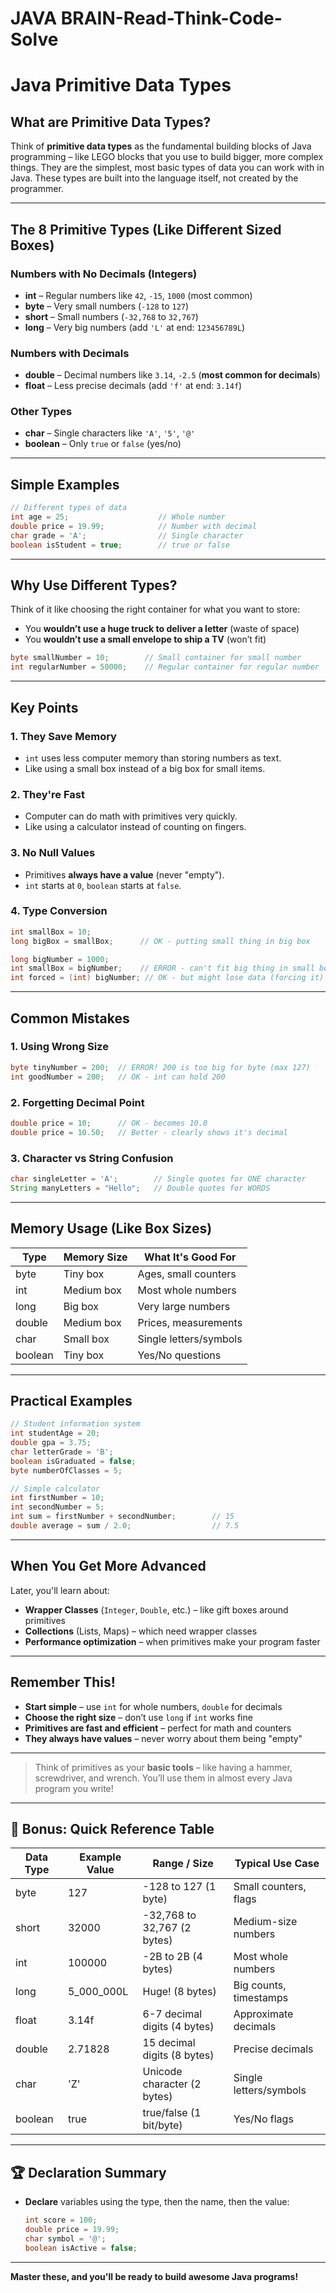 # JAVA BRAIN-Read-Think-Code-Solve

# Java Primitive Data Types

## What are Primitive Data Types?

Think of **primitive data types** as the fundamental building blocks of Java programming – like LEGO blocks that you use to build bigger, more complex things. They are the simplest, most basic types of data you can work with in Java. These types are built into the language itself, not created by the programmer.

---

## The 8 Primitive Types (Like Different Sized Boxes)

### Numbers with No Decimals (**Integers**)

- **int** – Regular numbers like `42`, `-15`, `1000` (most common)
- **byte** – Very small numbers (`-128` to `127`)
- **short** – Small numbers (`-32,768` to `32,767`)
- **long** – Very big numbers (add `'L'` at end: `123456789L`)

### Numbers with Decimals

- **double** – Decimal numbers like `3.14`, `-2.5` (**most common for decimals**)
- **float** – Less precise decimals (add `'f'` at end: `3.14f`)

### Other Types

- **char** – Single characters like `'A'`, `'5'`, `'@'`
- **boolean** – Only `true` or `false` (yes/no)

---

## Simple Examples

```java
// Different types of data
int age = 25;                    // Whole number
double price = 19.99;            // Number with decimal
char grade = 'A';                // Single character
boolean isStudent = true;        // true or false
```

---

## Why Use Different Types?

Think of it like choosing the right container for what you want to store:

- You **wouldn’t use a huge truck to deliver a letter** (waste of space)
- You **wouldn’t use a small envelope to ship a TV** (won’t fit)

```java
byte smallNumber = 10;        // Small container for small number
int regularNumber = 50000;    // Regular container for regular number
```

---

## Key Points

### 1. They Save Memory

- `int` uses less computer memory than storing numbers as text.
- Like using a small box instead of a big box for small items.

### 2. They're Fast

- Computer can do math with primitives very quickly.
- Like using a calculator instead of counting on fingers.

### 3. No Null Values

- Primitives **always have a value** (never "empty").
- `int` starts at `0`, `boolean` starts at `false`.

### 4. Type Conversion

```java
int smallBox = 10;
long bigBox = smallBox;      // OK - putting small thing in big box

long bigNumber = 1000;
int smallBox = bigNumber;    // ERROR - can't fit big thing in small box
int forced = (int) bigNumber; // OK - but might lose data (forcing it)
```

---

## Common Mistakes

### 1. Using Wrong Size

```java
byte tinyNumber = 200;  // ERROR! 200 is too big for byte (max 127)
int goodNumber = 200;   // OK - int can hold 200
```

### 2. Forgetting Decimal Point

```java
double price = 10;      // OK - becomes 10.0
double price = 10.50;   // Better - clearly shows it's decimal
```

### 3. Character vs String Confusion

```java
char singleLetter = 'A';        // Single quotes for ONE character
String manyLetters = "Hello";   // Double quotes for WORDS
```

---

## Memory Usage (Like Box Sizes)

| Type    | Memory Size  | What It's Good For                |
|---------|--------------|-----------------------------------|
| byte    | Tiny box     | Ages, small counters              |
| int     | Medium box   | Most whole numbers                |
| long    | Big box      | Very large numbers                |
| double  | Medium box   | Prices, measurements              |
| char    | Small box    | Single letters/symbols            |
| boolean | Tiny box     | Yes/No questions                  |

---

## Practical Examples 

```java
// Student information system
int studentAge = 20;
double gpa = 3.75;
char letterGrade = 'B';
boolean isGraduated = false;
byte numberOfClasses = 5;

// Simple calculator
int firstNumber = 10;
int secondNumber = 5;
int sum = firstNumber + secondNumber;        // 15
double average = sum / 2.0;                  // 7.5
```

---

## When You Get More Advanced

Later, you'll learn about:

- **Wrapper Classes** (`Integer`, `Double`, etc.) – like gift boxes around primitives
- **Collections** (Lists, Maps) – which need wrapper classes
- **Performance optimization** – when primitives make your program faster

---

## Remember This!

- **Start simple** – use `int` for whole numbers, `double` for decimals
- **Choose the right size** – don’t use `long` if `int` works fine
- **Primitives are fast and efficient** – perfect for math and counters
- **They always have values** – never worry about them being "empty"

---

> Think of primitives as your **basic tools** – like having a hammer, screwdriver, and wrench. You’ll use them in almost every Java program you write!

---

## 🎉 Bonus: Quick Reference Table

| Data Type | Example Value | Range / Size                | Typical Use Case        |
|-----------|--------------|-----------------------------|------------------------|
| byte      | 127          | -128 to 127 (1 byte)        | Small counters, flags  |
| short     | 32000        | -32,768 to 32,767 (2 bytes) | Medium-size numbers    |
| int       | 100000       | -2B to 2B (4 bytes)         | Most whole numbers     |
| long      | 5_000_000L   | Huge! (8 bytes)             | Big counts, timestamps |
| float     | 3.14f        | 6-7 decimal digits (4 bytes)| Approximate decimals   |
| double    | 2.71828      | 15 decimal digits (8 bytes) | Precise decimals       |
| char      | 'Z'          | Unicode character (2 bytes) | Single letters/symbols |
| boolean   | true         | true/false (1 bit/byte)     | Yes/No flags           |

---

## 🏆 Declaration Summary

- **Declare** variables using the type, then the name, then the value:
  ```java
  int score = 100;
  double price = 19.99;
  char symbol = '@';
  boolean isActive = false;
  ```

---

**Master these, and you'll be ready to build awesome Java programs!**
